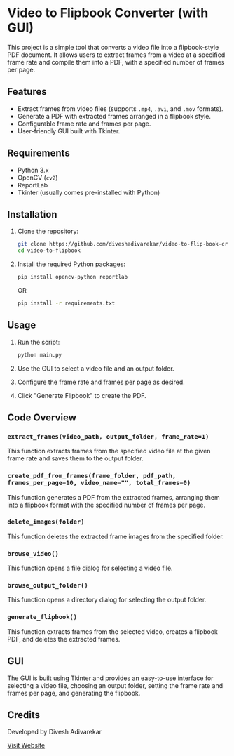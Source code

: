 # Video to Flipbook Converter (with GUI)

This project is a simple tool that converts a video file into a flipbook-style PDF document. It allows users to extract frames from a video at a specified frame rate and compile them into a PDF, with a specified number of frames per page.

## Features

- Extract frames from video files (supports `.mp4`, `.avi`, and `.mov` formats).
- Generate a PDF with extracted frames arranged in a flipbook style.
- Configurable frame rate and frames per page.
- User-friendly GUI built with Tkinter.

## Requirements

- Python 3.x
- OpenCV (`cv2`)
- ReportLab
- Tkinter (usually comes pre-installed with Python)

## Installation

1. Clone the repository:

    ```bash
    git clone https://github.com/diveshadivarekar/video-to-flip-book-creator.git
    cd video-to-flipbook
    ```

2. Install the required Python packages:

    ```bash
    pip install opencv-python reportlab
    ```

    OR

    ```bash
    pip install -r requirements.txt
    ```
## Usage

1. Run the script:

    ```bash
    python main.py
    ```

2. Use the GUI to select a video file and an output folder.

3. Configure the frame rate and frames per page as desired.

4. Click "Generate Flipbook" to create the PDF.

## Code Overview

### `extract_frames(video_path, output_folder, frame_rate=1)`

This function extracts frames from the specified video file at the given frame rate and saves them to the output folder.

### `create_pdf_from_frames(frame_folder, pdf_path, frames_per_page=10, video_name="", total_frames=0)`

This function generates a PDF from the extracted frames, arranging them into a flipbook format with the specified number of frames per page.

### `delete_images(folder)`

This function deletes the extracted frame images from the specified folder.

### `browse_video()`

This function opens a file dialog for selecting a video file.

### `browse_output_folder()`

This function opens a directory dialog for selecting the output folder.

### `generate_flipbook()`

This function extracts frames from the selected video, creates a flipbook PDF, and deletes the extracted frames.

## GUI

The GUI is built using Tkinter and provides an easy-to-use interface for selecting a video file, choosing an output folder, setting the frame rate and frames per page, and generating the flipbook.

## Credits

Developed by Divesh Adivarekar

[Visit Website](https://diveshadivarekar.github.io/)

